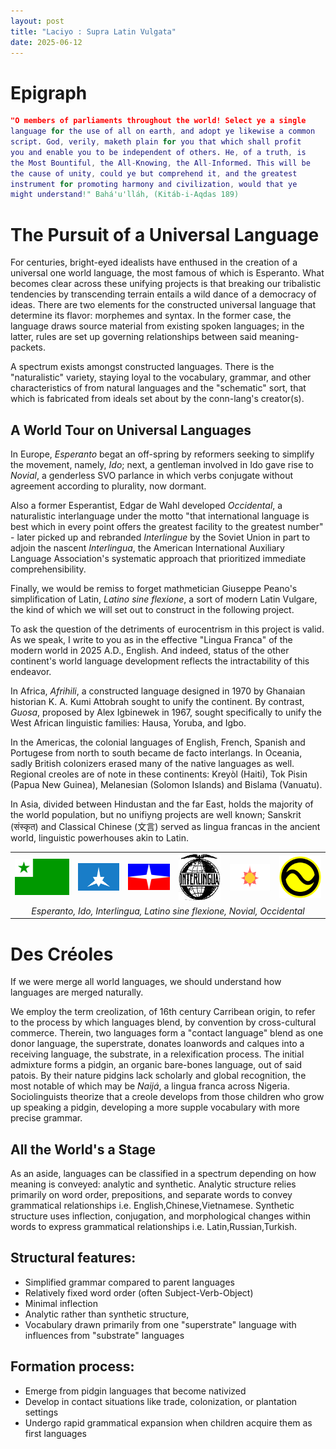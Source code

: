 ```yaml
---
layout: post
title: "Laciyo : Supra Latin Vulgata"
date: 2025-06-12
---
```


# Epigraph 

```m
"O members of parliaments throughout the world! Select ye a single
language for the use of all on earth, and adopt ye likewise a common
script. God, verily, maketh plain for you that which shall profit
you and enable you to be independent of others. He, of a truth, is
the Most Bountiful, the All-Knowing, the All-Informed. This will be
the cause of unity, could ye but comprehend it, and the greatest
instrument for promoting harmony and civilization, would that ye
might understand!" Bahá'u'lláh, (Kitáb-i-Aqdas 189)
```

# The Pursuit of a Universal Language

For centuries, bright-eyed idealists have enthused in the creation of a universal one world language, the most famous of which is Esperanto. What becomes clear across these unifying projects is that breaking our tribalistic tendencies by transcending terrain entails a wild dance of a democracy of ideas. There are two elements for the constructed universal language that determine its flavor: morphemes and syntax. In the former case, the language draws source material from existing spoken languages; in the latter, rules are set up governing relationships between said meaning-packets.

A spectrum exists amongst constructed languages. There is the "naturalistic" variety, staying loyal to the vocabulary, grammar, and other characteristics of from natural languages and the "schematic" sort, that which is fabricated from ideals set about by the conn-lang's creator(s). 

## A World Tour on Universal Languages
In Europe, *Esperanto* begat an off-spring by reformers seeking to simplify the movement, namely, *Ido*; next, a gentleman involved in Ido gave rise to *Novial*, a genderless SVO parlance in which verbs conjugate without agreement according to plurality, now dormant.

Also a former Esperantist, Edgar de Wahl developed *Occidental*, a naturalistic interlanguage under the motto "that international language is best which in every point offers the greatest facility to the greatest number" - later picked up and rebranded *Interlingue* by the Soviet Union in part to adjoin the nascent *Interlingua*, the American International Auxiliary Language Association's systematic approach that prioritized immediate comprehensibility. 
 
Finally, we would be remiss to forget mathmetician Giuseppe Peano's simplification of Latin, *Latino sine flexione*, a sort of modern Latin Vulgare, the kind of which we will set out to construct in the following project.

To ask the question of the detriments of eurocentrism in this project is valid. As we speak, I write to you as in the effective "Lingua Franca" of the modern world in 2025 A.D., English. And indeed, status of the other continent's world language development reflects the intractability of this endeavor.

In Africa, *Afrihili*, a constructed language designed in 1970 by Ghanaian historian K. A. Kumi Attobrah sought to unify the continent. By contrast, *Guosa*, proposed by Alex Igbinewek in 1967, sought specifically to unify the West African linguistic families: Hausa, Yoruba, and Igbo.

In the Americas, the colonial languages of English, French, Spanish and Portugese from north to south became de facto interlangs. In Oceania, sadly British colonizers erased many of the native languages as well. Regional creoles are of note in these continents: Kreyòl (Haiti), Tok Pisin (Papua New Guinea), Melanesian (Solomon Islands) and Bislama (Vanuatu).

In Asia, divided between Hindustan and the far East, holds the majority of the world population, but no unifiyng projects are well known; Sanskrit (संस्कृत) and Classical Chinese (文言) served as lingua francas in the ancient world, linguistic powerhouses akin to Latin.

<table>
  <tr>
    <td width="20%"><img src="/blog/assets/2025/laciyo/esp.png" width="100%" alt="Image 1"></td>
    <td width="16%"><img src="/blog/assets/2025/laciyo/ido.svg" width="100%" alt="Image 1"></td>
    <td width="16%"><img src="/blog/assets/2025/laciyo/interlingua.svg" width="100%" alt="Image 2"></td>
    <td width="16%"><img src="/blog/assets/2025/laciyo/il2.jpg" width="100%" alt="Image 3"></td>
    <td width="16%"><img src="/blog/assets/2025/laciyo/novial.svg" width="100%" alt="Image 4"></td>
    <td width="16%"><img src="/blog/assets/2025/laciyo/occidental.svg" width="100%" alt="Image 5"></td>
  </tr>
  <tr>
    <td colspan="6" align="center">
      <em>Esperanto, Ido, Interlingua, Latino sine flexione, Novial, Occidental</em>
    </td>
  </tr>
</table>

# Des Créoles

If we were merge all world languages, we should understand how languages are merged naturally.

We employ the term creolization, of 16th century Carribean origin, to refer to the process by which languages blend, by convention by cross-cultural commerce. Therein, two languages form a "contact language" blend as one donor language, the superstrate, donates loanwords and calques into a receiving language, the substrate, in a relexification process. The initial admixture forms a pidgin, an organic bare-bones language, out of said patois. By their nature pidgins lack scholarly and global recognition, the most notable of which may be *Naijá*, a lingua franca across Nigeria. Sociolinguists theorize that a creole develops from those children who grow up speaking a pidgin, developing a more supple vocabulary with more precise grammar.


## All the World's a Stage 

As an aside, languages can be classified in a spectrum depending on how meaning is conveyed: analytic and synthetic. Analytic structure relies primarily on word order, prepositions, and separate words to convey grammatical relationships i.e. English,Chinese,Vietnamese. Synthetic structure uses inflection, conjugation, and morphological changes within words to express grammatical relationships i.e. Latin,Russian,Turkish.


## Structural features:
- Simplified grammar compared to parent languages
- Relatively fixed word order (often Subject-Verb-Object)
- Minimal inflection
- Analytic rather than synthetic structure, 
- Vocabulary drawn primarily from one "superstrate" language with influences from "substrate" languages

## Formation process:
- Emerge from pidgin languages that become nativized
- Develop in contact situations like trade, colonization, or plantation settings
- Undergo rapid grammatical expansion when children acquire them as first languages